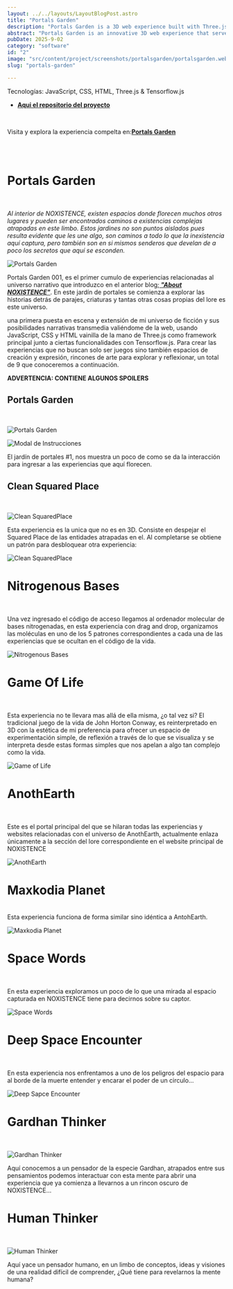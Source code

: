 ```yaml
---
layout: ../../layouts/LayoutBlogPost.astro
title: "Portals Garden"
description: "Portals Garden is a 3D web experience built with Three.js and TensorFlow.js that serves as the first interactive gateway into the NOXISTENCE universe."
abstract: "Portals Garden is an innovative 3D web experience that serves as the first visual narrative gateway into the NOXISTENCE universe. Built with Three.js and enhanced with TensorFlow.js capabilities, this immersive digital garden allows users to explore interconnected portals that reveal fragments of impossible realities trapped within the plane of nonexistence. Each portal contains unique interactive experiences—from molecular DNA base sequencing and Conway's Game of Life in 3D, to encounters with alien consciousness and deep space phenomena. More than just a collection of experiences, Portals Garden functions as a transmedia bridge where philosophy meets technology, creating contemplative spaces for exploration and reflection. Its modular architecture paves the way for future expansions of the NOXISTENCE lore, where each new portal becomes a window into the ontological mysteries of beings and places that exist only because they cannot exist anywhere else."
pubDate: 2025-9-02
category: "software"
id: "2"
image: "src/content/project/screenshots/portalsgarden/portalsgarden.webp"
slug: "portals-garden"

---
```


Tecnologías: JavaScript, CSS, HTML, Three.js & Tensorflow.js
* **[ Aqui el repositorio del proyecto](https://github.com/blackars/NOXISTENCE-PortalsGarden)**
<br>

Visita y explora la experiencia compelta en:**[Portals Garden](https://portalsgarden.netlify.app)**

<br>


<br>

# **Portals Garden**
<br>

_Al interior de NOXISTENCE, existen espacios donde florecen muchos otros lugares y pueden ser encontrados caminos a existencias complejas atrapadas en este limbo. Estos jardines no son puntos aislados pues resulta evidente que les une algo, son caminos a todo lo que la inexistencia aquí captura, pero también son en si mismos senderos que develan de a poco los secretos que aquí se esconden._ 
<br>

![Portals Garden](screenshots/portalsgarden/portalsgarden.png)
<br>

Portals Garden 001, es el primer cumulo de experiencias relacionadas al universo narrativo que introduzco en el anterior blog;**[ _"About NOXISTENCE"_](https://blackars.com/blog/post2)**. En este jardín de portales se comienza a explorar las historias detrás de parajes, criaturas y tantas otras cosas propias del lore es este universo. 

una primera puesta en escena y extensión de mi universo de ficción y sus  posibilidades narrativas transmedia valiéndome de la web, usando JavaScript, CSS y HTML vainilla de la mano de Three.js como framework principal junto a ciertas funcionalidades con Tensorflow.js. Para crear las experiencias que no buscan solo ser juegos sino también espacios de creación y expresión, rincones de arte para explorar y reflexionar, un total de 9 que conoceremos a continuación.
<br>

**ADVERTENCIA: CONTIENE ALGUNOS SPOILERS** 
<br>

## **Portals Garden**
<br>

![Portals Garden](screenshots/portalsgarden/portalsgarden.webp)
<br>

![Modal de Instrucciones](screenshots/portalsgarden/instructions.png)
<br>

El jardín de portales #1, nos muestra un poco de como se da la interacción para ingresar a las experiencias que aquí florecen.
<br>

## **Clean Squared Place**
<br>

![Clean SquaredPlace](screenshots/portalsgarden/cleansquaredplace.webp)
<br>

Esta experiencia es la unica que no es en 3D. Consiste en despejar el Squared Place de las entidades atrapadas en el. Al completarse se obtiene un patrón para desbloquear otra experiencia: 
<br>

![Clean SquaredPlace](screenshots/portalsgarden/cleansquaredplace2.png)
<br>

# **Nitrogenous Bases**
<br>

Una vez ingresado el código de acceso llegamos al ordenador molecular de bases nitrogenadas, en esta experiencia con drag and drop, organizamos las moléculas en uno de los 5 patrones correspondientes a cada una de las experiencias que se ocultan en el código de la vida.
<br>

![Nitrogenous Bases](screenshots/portalsgarden/nbases.webp)
<br>

# **Game Of Life**
<br>

Esta experiencia no te llevara mas allá de ella misma, ¿o tal vez si? El tradicional juego de la vida de John Horton Conway, es reinterpretado en 3D con la estética de mi preferencia para ofrecer un espacio de experimentación simple, de reflexión a través de lo que se visualiza y se interpreta desde estas formas simples que nos apelan a algo tan complejo como la vida. 
<br>

![Game of Life](screenshots/portalsgarden/gameoflife.webp)
<br>

# **AnothEarth**
<br>

Este es el portal principal del que se hilaran todas las experiencias y websites relacionadas con el universo de AnothEarth, actualmente enlaza únicamente a la sección del lore correspondiente en el website principal de NOXISTENCE
<br>

![AnothEarth](screenshots/portalsgarden/anothearth.webp)
<br>

# **Maxkodia Planet**
<br>
Esta experiencia funciona de forma similar sino idéntica a AntohEarth. 
<br>

![Maxkodia Planet](screenshots/portalsgarden/maxkodia.webp)
<br>

# **Space Words**
<br>

En esta experiencia exploramos un poco de lo que una mirada al espacio capturada en NOXISTENCE tiene para decirnos sobre su captor. 
<br>

![Space Words](screenshots/portalsgarden/spacewords.webp)
<br>

# **Deep Space Encounter**
<br>

En esta experiencia nos enfrentamos a uno de los peligros del espacio para al borde de la muerte entender y encarar el poder de un circulo… 
<br>

![Deep Sapce Encounter](screenshots/portalsgarden/deepspaceencounter.webp)
<br>

# **Gardhan Thinker**
<br>

![Gardhan Thinker](screenshots/portalsgarden/gardhanthinker.webp)
<br>

Aquí conocemos a un pensador de la especie Gardhan, atrapados entre sus pensamientos podemos interactuar con esta mente para abrir una experiencia que ya comienza a llevarnos a un rincon oscuro de NOXISTENCE…
<br>

# **Human Thinker**
<br>

![Human Thinker](screenshots/portalsgarden/humanthinker.webp)
<br>

Aquí yace un pensador humano, en un limbo de conceptos, ideas y visiones de una realidad difícil de comprender, ¿Qué tiene para revelarnos la mente humana?

<br>